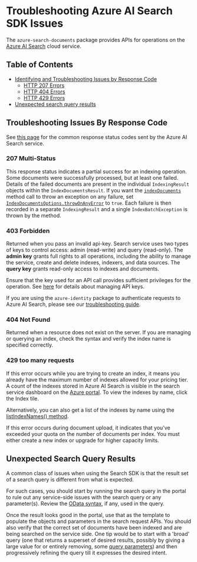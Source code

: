 # Troubleshooting Azure AI Search SDK Issues

The `azure-search-documents` package provides APIs for operations on the
[Azure AI Search](https://learn.microsoft.com/azure/search/search-what-is-azure-search) cloud service.

## Table of Contents

- [Identifying and Troubleshooting Issues by Response Code](#troubleshooting-issues-by-response-code)
  - [HTTP 207 Errors](#207-multi-status)
  - [HTTP 404 Errors](#404-not-found)
  - [HTTP 429 Errors](#429-too-many-requests)
- [Unexpected search query results](#unexpected-search-query-results)

## Troubleshooting Issues By Response Code

See [this page](https://learn.microsoft.com/rest/api/searchservice/http-status-codes) for the common response status codes sent by the Azure AI Search service.

### 207 Multi-Status

This response status indicates a partial success for an indexing operation. Some documents were successfully processed, but at least one failed. Details of the failed documents are present in the individual `IndexingResult` objects within the `IndexDocumentsResult`. If you want the [`indexDocuments`](https://learn.microsoft.com/javascript/api/@azure/search-documents/searchclient?view=azure-node-latest#@azure-search-documents-searchclient-indexdocuments) method call to throw an exception on any failure, set [`IndexDocumentsOptions.throwOnAnyError`](https://learn.microsoft.com/javascript/api/@azure/search-documents/indexdocumentsoptions?view=azure-node-latest#@azure-search-documents-indexdocumentsoptions-throwonanyfailure)
to `true`. Each failure is then recorded in a separate `IndexingResult` and a single `IndexBatchException` is thrown by the method.

### 403 Forbidden

Returned when you pass an invalid api-key. Search service uses two types of keys to control access: admin (read-write) and query (read-only). The **admin key** grants full rights to all operations, including the ability to manage the service, create and delete indexes, indexers, and data sources. The **query key** grants read-only access to indexes and documents.

Ensure that the key used for an API call provides sufficient privileges for the operation. See [here](https://learn.microsoft.com/azure/search/search-security-api-keys)
for details about managing API keys.

If you are using the `azure-identity` package to authenticate requests to Azure AI Search, please see our [troubleshooting guide](https://github.com/Azure/azure-sdk-for-js/blob/main/sdk/identity/identity/TROUBLESHOOTING.md).

### 404 Not Found

Returned when a resource does not exist on the server. If you are managing or querying an index, check the syntax and verify the index name is specified correctly.

### 429 too many requests

If this error occurs while you are trying to create an index, it means you already have the maximum number of indexes allowed for your pricing tier. A count of the indexes stored in Azure AI Search is visible in the search service dashboard on the [Azure portal](https://portal.azure.com/). To view the indexes by name, click the Index tile.

Alternatively, you can also get a list of the indexes by name using the [listIndexNames() method](https://learn.microsoft.com/javascript/api/@azure/search-documents/searchindexclient?view=azure-node-latest#@azure-search-documents-searchindexclient-listindexesnames).

If this error occurs during document upload, it indicates that you've exceeded your quota on the number of documents per index. You must either create a new index or upgrade for higher capacity limits.

## Unexpected Search Query Results

A common class of issues when using the Search SDK is that the result set of a search query is different from what is expected.

For such cases, you should start by running the search query in the portal to rule out any service-side issues with the search query or any parameter(s). Review the [OData syntax](https://learn.microsoft.com/azure/search/query-odata-filter-orderby-syntax), if any, used in the query.

Once the result looks good in the portal, use that as the template to populate the objects and parameters in the search request APIs. You should also verify that the correct set of documents have been indexed and are being searched on the service side. One tip would be to start with a 'broad' query (one that returns a superset of desired results, possibly by giving a large value for or entirely removing, some [query parameters](https://learn.microsoft.com/rest/api/searchservice/search-documents#query-parameters))
and then progressively refining the query till it expresses the desired intent.

